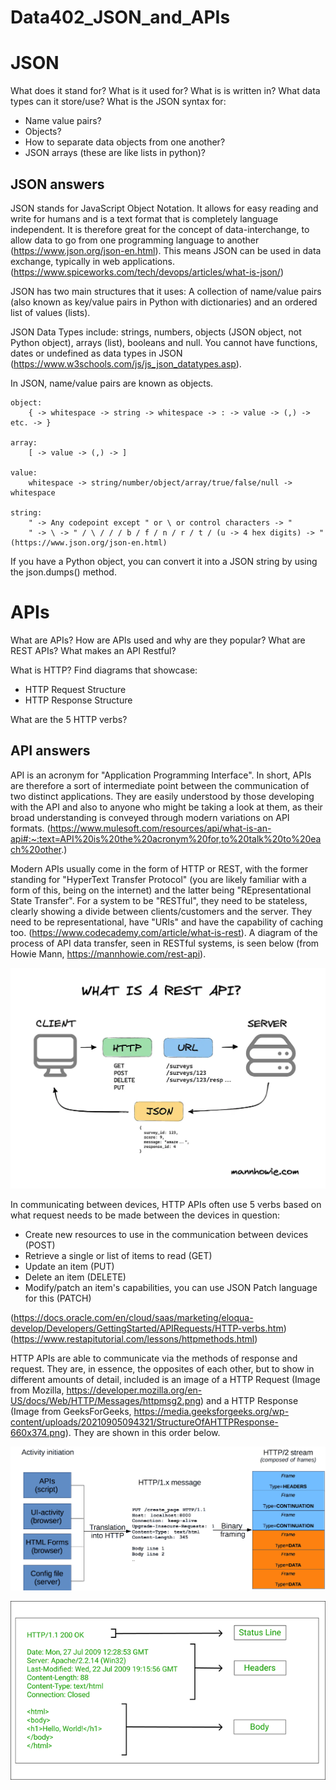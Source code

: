 # Data402_JSON_and_APIs

# JSON
 
What does it stand for?
What is it used for?
What is is written in?
What data types can it store/use?
What is the JSON syntax for:
 
- Name value pairs?
- Objects?
- How to separate data objects from one another?
- JSON arrays (these are like lists in python)?


## JSON answers

JSON stands for JavaScript Object Notation. It allows for easy reading and write for humans and is a text format that is completely language independent. It is therefore great for the concept of data-interchange, to allow data to go from one programming language to another (https://www.json.org/json-en.html). This means JSON can be used in data exchange, typically in web applications. (https://www.spiceworks.com/tech/devops/articles/what-is-json/)

JSON has two main structures that it uses: A collection of name/value pairs (also known as key/value pairs in Python with dictionaries) and an ordered list of values (lists).

    
JSON Data Types include: strings, numbers, objects (JSON object, not Python object), arrays (list), booleans and null. You cannot have functions, dates or undefined as data types in JSON (https://www.w3schools.com/js/js_json_datatypes.asp).

In JSON, name/value pairs are known as objects.

    object:
        { -> whitespace -> string -> whitespace -> : -> value -> (,) -> etc. -> }

    array:
        [ -> value -> (,) -> ]

    value:
        whitespace -> string/number/object/array/true/false/null -> whitespace

    string:
        " -> Any codepoint except " or \ or control characters -> "
        " -> \ -> " / \ / / / b / f / n / r / t / (u -> 4 hex digits) -> " (https://www.json.org/json-en.html)


If you have a Python object, you can convert it into a JSON string by using the json.dumps() method.


# APIs
What are APIs?
How are APIs used and why are they popular?
What are REST APIs? What makes an API Restful?
 
What is HTTP?
Find diagrams that showcase:
 
- HTTP Request Structure
- HTTP Response Structure
 
What are the 5 HTTP verbs?


## API answers

API is an acronym for "Application Programming Interface". In short, APIs are therefore a sort of intermediate point between the communication of two distinct applications. They are easily understood by those developing with the API and also to anyone who might be taking a look at them, as their broad understanding is conveyed through modern variations on API formats. (https://www.mulesoft.com/resources/api/what-is-an-api#:~:text=API%20is%20the%20acronym%20for,to%20talk%20to%20each%20other.)


Modern APIs usually come in the form of HTTP or REST, with the former standing for "HyperText Transfer Protocol" (you are likely familiar with a form of this, being on the internet) and the latter being "REpresentational State Transfer". For a system to be "RESTful", they need to be stateless, clearly showing a divide between clients/customers and the server. They need to be representational, have "URIs" and have the capability of caching too. (https://www.codecademy.com/article/what-is-rest). A diagram of the process of API data transfer, seen in RESTful systems, is seen below (from Howie Mann, https://mannhowie.com/rest-api).

![image](Rest_APIs.png "Data Transfer Diagram")

In communicating between devices, HTTP APIs often use 5 verbs based on what request needs to be made between the devices in question:

- Create new resources to use in the communication between devices (POST)
- Retrieve a single or list of items to read (GET)
- Update an item (PUT)
- Delete an item (DELETE)
- Modify/patch an item's capabilities, you can use JSON Patch language for this (PATCH)

(https://docs.oracle.com/en/cloud/saas/marketing/eloqua-develop/Developers/GettingStarted/APIRequests/HTTP-verbs.htm)
(https://www.restapitutorial.com/lessons/httpmethods.html)

HTTP APIs are able to communicate via the methods of response and request. They are, in essence, the opposites of each other, but to show in different amounts of detail, included is an image of a HTTP Request (Image from Mozilla, https://developer.mozilla.org/en-US/docs/Web/HTTP/Messages/httpmsg2.png) and a HTTP Response (Image from GeeksForGeeks, https://media.geeksforgeeks.org/wp-content/uploads/20210905094321/StructureOfAHTTPResponse-660x374.png). They are shown in this order below.

![image](HTTP_request.png "HTTP Request Structure")

![image](HTTP_response.png "HTTP Response Structure")
